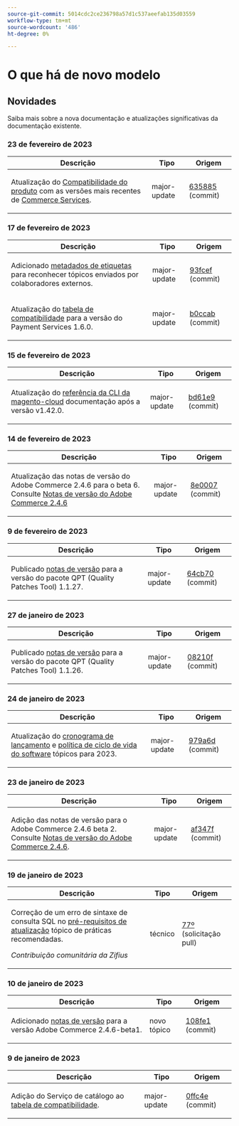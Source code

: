 ```yaml
---
source-git-commit: 5014cdc2ce236798a57d1c537aeefab135d03559
workflow-type: tm+mt
source-wordcount: '486'
ht-degree: 0%

---
```

# O que há de novo modelo

## Novidades

Saiba mais sobre a nova documentação e atualizações significativas da documentação existente.

### 23 de fevereiro de 2023

<table style="table-layout:auto;">
  <thead>
    <tr>
      <th>Descrição</th>
      <th>Tipo</th>
      <th>Origem</th>
    </tr>
  </thead>
  <tbody>
    <tr>
      <td><p>Atualização do <a href="https://experienceleague.adobe.com/docs/commerce-operations/release/product-availability.html">Compatibilidade do produto</a> com as versões mais recentes de <a href="https://experienceleague.adobe.com/docs/commerce-merchant-services/user-guides/home.html?lang=en">Commerce Services</a>.</p>
</td>
      <td>major-update</td>
      <td><a href="https://github.com/AdobeDocs/commerce-operations.en/commit/6358853d1bbd2b021b755750b1719cf270d98b39">635885</a> (commit)</td>
    </tr>
  </tbody>
</table>

### 17 de fevereiro de 2023

<table style="table-layout:auto;">
  <thead>
    <tr>
      <th>Descrição</th>
      <th>Tipo</th>
      <th>Origem</th>
    </tr>
  </thead>
  <tbody>
    <tr>
      <td><p>Adicionado <a href="https://experienceleague.adobe.com/docs/commerce-operations/configuration-guide/cache/use-varnish-esi.html">metadados de etiquetas</a> para reconhecer tópicos enviados por colaboradores externos.</p>
</td>
      <td>major-update</td>
      <td><a href="https://github.com/AdobeDocs/commerce-operations.en/commit/93fcef7b8c3dd152362978412929b9f1912eb3a9">93fcef</a> (commit)</td>
    </tr>
    <tr>
      <td><p>Atualização do <a href="https://experienceleague.adobe.com/docs/commerce-operations/release/product-availability.html#compatibility">tabela de compatibilidade</a> para a versão do Payment Services 1.6.0.</p>
</td>
      <td>major-update</td>
      <td><a href="https://github.com/AdobeDocs/commerce-operations.en/commit/b0ccab209113308c2be79197247a43805d85e269">b0ccab</a> (commit)</td>
    </tr>
  </tbody>
</table>

### 15 de fevereiro de 2023

<table style="table-layout:auto;">
  <thead>
    <tr>
      <th>Descrição</th>
      <th>Tipo</th>
      <th>Origem</th>
    </tr>
  </thead>
  <tbody>
    <tr>
      <td><p>Atualização do <a href="https://experienceleague.adobe.com/docs/commerce-operations/reference/commerce.html">referência da CLI da magento-cloud</a> documentação após a versão v1.42.0.</p>
</td>
      <td>major-update</td>
      <td><a href="https://github.com/AdobeDocs/commerce-operations.en/commit/bd61e9766656df422ba9222283b04e700e8a762b">bd61e9</a> (commit)</td>
    </tr>
  </tbody>
</table>

### 14 de fevereiro de 2023

<table style="table-layout:auto;">
  <thead>
    <tr>
      <th>Descrição</th>
      <th>Tipo</th>
      <th>Origem</th>
    </tr>
  </thead>
  <tbody>
    <tr>
      <td><p>Atualização das notas de versão do Adobe Commerce 2.4.6 para o beta 6. Consulte <a href="https://experienceleague.adobe.com/docs/commerce-operations/release/notes/adobe-commerce/2-4-6.html">Notas de versão do Adobe Commerce 2.4.6</a></p>
</td>
      <td>major-update</td>
      <td><a href="https://github.com/AdobeDocs/commerce-operations.en/commit/8e0007088fecc1bb59272508ad19ce782f4b741d">8e0007</a> (commit)</td>
    </tr>
  </tbody>
</table>

### 9 de fevereiro de 2023

<table style="table-layout:auto;">
  <thead>
    <tr>
      <th>Descrição</th>
      <th>Tipo</th>
      <th>Origem</th>
    </tr>
  </thead>
  <tbody>
    <tr>
      <td><p>Publicado <a href="https://experienceleague.adobe.com/docs/commerce-operations/tools/quality-patches-tool/release-notes.html">notas de versão</a> para a versão do pacote QPT (Quality Patches Tool) 1.1.27.</p>
</td>
      <td>major-update</td>
      <td><a href="https://github.com/AdobeDocs/commerce-operations.en/commit/64cb70ebc9f2bd6533581a302e15aa6301ae4869">64cb70</a> (commit)</td>
    </tr>
  </tbody>
</table><!-- date_group -->

### 27 de janeiro de 2023

<table style="table-layout:auto;">
  <thead>
    <tr>
      <th>Descrição</th>
      <th>Tipo</th>
      <th>Origem</th>
    </tr>
  </thead>
  <tbody>
    <tr>
      <td><p>Publicado <a href="https://experienceleague.adobe.com/docs/commerce-operations/tools/quality-patches-tool/release-notes.html">notas de versão</a> para a versão do pacote QPT (Quality Patches Tool) 1.1.26.</p>
</td>
      <td>major-update</td>
      <td><a href="https://github.com/AdobeDocs/commerce-operations.en/commit/08210f356354d20adf7360d18e2ddba9fe9a565a">08210f</a> (commit)</td>
    </tr>
  </tbody>
</table>

### 24 de janeiro de 2023

<table style="table-layout:auto;">
  <thead>
    <tr>
      <th>Descrição</th>
      <th>Tipo</th>
      <th>Origem</th>
    </tr>
  </thead>
  <tbody>
    <tr>
      <td><p>Atualização do <a href="https://experienceleague.adobe.com/docs/commerce-operations/release/planning/schedule.html">cronograma de lançamento</a> e <a href="https://experienceleague.adobe.com/docs/commerce-operations/release/planning/lifecycle-policy.html">política de ciclo de vida do software</a> tópicos para 2023.</p>
</td>
      <td>major-update</td>
      <td><a href="https://github.com/AdobeDocs/commerce-operations.en/commit/979a6d481021eb26121e79974b2ce6e9280d51c3">979a6d</a> (commit)</td>
    </tr>
  </tbody>
</table>

### 23 de janeiro de 2023

<table style="table-layout:auto;">
  <thead>
    <tr>
      <th>Descrição</th>
      <th>Tipo</th>
      <th>Origem</th>
    </tr>
  </thead>
  <tbody>
    <tr>
      <td><p>Adição das notas de versão para o Adobe Commerce 2.4.6 beta 2. Consulte <a href="https://experienceleague.adobe.com/docs/commerce-operations/release/notes/adobe-commerce/2-4-6.html">Notas de versão do Adobe Commerce 2.4.6</a>.</p>
</td>
      <td>major-update</td>
      <td><a href="https://github.com/AdobeDocs/commerce-operations.en/commit/af347fea185d2a3c02180216feb2fd13f5868081">af347f</a> (commit)</td>
    </tr>
  </tbody>
</table>

### 19 de janeiro de 2023

<table style="table-layout:auto;">
  <thead>
    <tr>
      <th>Descrição</th>
      <th>Tipo</th>
      <th>Origem</th>
    </tr>
  </thead>
  <tbody>
    <tr>
      <td><p>Correção de um erro de sintaxe de consulta SQL no <a href="https://experienceleague.adobe.com/docs/commerce-operations/implementation-playbook/best-practices/maintenance/commerce-235-upgrade-prerequisites-mariadb.html">pré-requisitos de atualização</a> tópico de práticas recomendadas.</p>
<p><i>Contribuição comunitária da Zifius</i></p></td>
      <td>técnico</td>
      <td><a href="https://github.com/AdobeDocs/commerce-operations.en/pull/77">77º</a> (solicitação pull)</td>
    </tr>
  </tbody>
</table>

### 10 de janeiro de 2023

<table style="table-layout:auto;">
  <thead>
    <tr>
      <th>Descrição</th>
      <th>Tipo</th>
      <th>Origem</th>
    </tr>
  </thead>
  <tbody>
    <tr>
      <td><p>Adicionado <a href="https://experienceleague.adobe.com/docs/commerce-operations/release/notes/adobe-commerce/2-4-6.html">notas de versão</a> para a versão Adobe Commerce 2.4.6-beta1.</p>
</td>
      <td>novo tópico</td>
      <td><a href="https://github.com/AdobeDocs/commerce-operations.en/commit/108fe16a62c51c53d1850583cfd33938e39c7a6c">108fe1</a> (commit)</td>
    </tr>
  </tbody>
</table>

### 9 de janeiro de 2023

<table style="table-layout:auto;">
  <thead>
    <tr>
      <th>Descrição</th>
      <th>Tipo</th>
      <th>Origem</th>
    </tr>
  </thead>
  <tbody>
    <tr>
      <td><p>Adição do Serviço de catálogo ao <a href="https://experienceleague.adobe.com/docs/commerce-operations/release/product-availability.html">tabela de compatibilidade</a>.</p>
</td>
      <td>major-update</td>
      <td><a href="https://github.com/AdobeDocs/commerce-operations.en/commit/0ffc4e9c9b0bb4fe629d0f0fb46bfbb287d5fdcc">0ffc4e</a> (commit)</td>
    </tr>
  </tbody>
</table><!-- date_group --><!-- month_group --><!-- year_group -->
